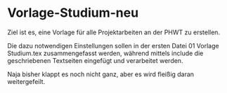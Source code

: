 # Vorlage-Studium-neu

Ziel ist es, eine Vorlage für alle Projektarbeiten an der PHWT zu erstellen.

Die dazu notwendigen Einstellungen sollen in der ersten Datei 01 Vorlage Studium.tex zusammengefasst werden, während mittels include die geschriebenen Textseiten eingefügt und verarbeitet werden.

Naja bisher klappt es noch nicht ganz, aber es wird fleißig daran weitergefeilt.


